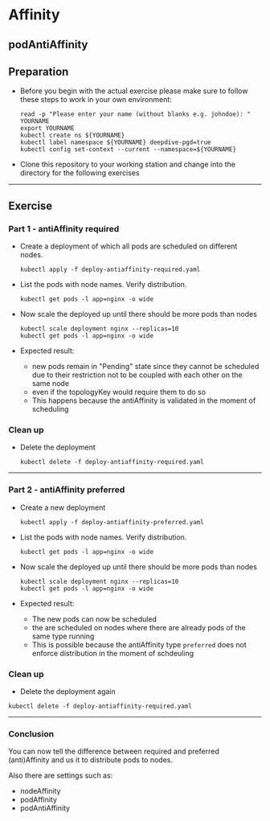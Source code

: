 # Affinity

## podAntiAffinity

## Preparation

* Before you begin with the actual exercise please make sure to follow these steps to work in your own environment:

  ```shell
  read -p "Please enter your name (without blanks e.g. johndoe): " YOURNAME
  export YOURNAME
  kubectl create ns ${YOURNAME}
  kubectl label namespace ${YOURNAME} deepdive-pgd=true
  kubectl config set-context --current --namespace=${YOURNAME}
  ```

* Clone this repository to your working station and change into the directory for the following exercises

---

## Exercise

### Part 1 - antiAffinity required

* Create a deployment of which all pods are scheduled on different nodes.

  ```shell
  kubectl apply -f deploy-antiaffinity-required.yaml 
  ```

* List the pods with node names. Verify distribution.

  ```shell
  kubectl get pods -l app=nginx -o wide
  ```

* Now scale the deployed up until there should be more pods than nodes

  ```shell
  kubectl scale deployment nginx --replicas=10
  kubectl get pods -l app=nginx -o wide
  ```

* Expected result:
  * new pods remain in "Pending" state since they cannot be scheduled due to their
    restriction not to be coupled with each other on the same node
  * even if the topologyKey would require them to do so
  * This happens because the antiAffinity is validated in the moment of scheduling

### Clean up

* Delete the deployment

  ```shell
  kubectl delete -f deploy-antiaffinity-required.yaml
  ```

---

### Part 2 - antiAffinity preferred

* Create a new deployment

  ```shell
  kubectl apply -f deploy-antiaffinity-preferred.yaml
  ```

* List the pods with node names. Verify distribution.

  ```shell
  kubectl get pods -l app=nginx -o wide
  ```

* Now scale the deployed up until there should be more pods than nodes

  ```shell
  kubectl scale deployment nginx --replicas=10
  kubectl get pods -l app=nginx -o wide
  ```

* Expected result:
  * The new pods can now be scheduled
  * the are scheduled on nodes where there are already pods of the same type running
  * This is possible because the antiAffinity type `preferred` does not enforce
    distribution in the moment of schdeuling

### Clean up

* Delete the deployment again

```shell
kubectl delete -f deploy-antiaffinity-required.yaml
```

---

### Conclusion

You can now tell the difference between required and preferred (anti)Affinity
and us it to distribute pods to nodes.

Also there are settings such as:
- nodeAffinity
- podAffinity
- podAntiAffinity
